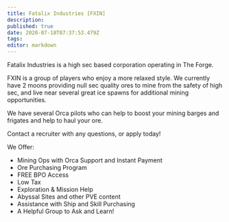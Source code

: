 ```yaml
---
title: Fatalix Industries [FXIN]
description: 
published: true
date: 2020-07-18T07:37:53.479Z
tags: 
editor: markdown
---
```


Fatalix Industries is a high sec based corporation operating in The Forge.

FXIN is a group of players who enjoy a more relaxed style. We currently have 2 moons providing null sec quality ores to mine from the safety of high sec, and live near several great ice spawns for additional mining opportunities.

We have several Orca pilots who can help to boost your mining barges and frigates and help to haul your ore.

Contact a recruiter with any questions, or apply today!

We Offer:
- Mining Ops with Orca Support and Instant Payment
- Ore Purchasing Program
- FREE BPO Access
- Low Tax
- Exploration & Mission Help
- Abyssal Sites and other PVE content
- Assistance with Ship and Skill Purchasing
- A Helpful Group to Ask and Learn!
